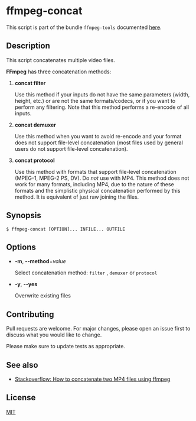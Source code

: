# ffmpeg-concat

This script is part of the bundle `ffmpeg-tools` documented [here](../../README.md).


## Description

This script concatenates multiple video files.

**FFmpeg** has three concatenation methods:

1. **concat filter**

   Use this method if your inputs do not have the same parameters (width, height, etc.) or are not the same formats/codecs, or if you want to perform any filtering. Note that this method performs a re-encode of all inputs.

2. **concat demuxer**

   Use this method when you want to avoid re-encode and your format does not support file-level concatenation (most files used by general users do not support file-level concatenation).

3. **concat protocol**

   Use this method with formats that support file-level concatenation (MPEG-1, MPEG-2 PS, DV). Do _not_ use with MP4. This method does not work for many formats, including MP4, due to the nature of these formats and the simplistic physical concatenation performed by this method. It is equivalent of just raw joining the files.


## Synopsis

```console
$ ffmpeg-concat [OPTION]... INFILE... OUTFILE
```


## Options

+ **-m**, **--method**=_value_

  Select concatenation method: `filter` , `demuxer`  or `protocol`

+ **-y**, **--yes**

  Overwrite existing files


## Contributing

Pull requests are welcome. For major changes, please open an issue first to discuss what you would like to change.

Please make sure to update tests as appropriate.


## See also

+ [Stackoverflow: How to concatenate two MP4 files using ffmpeg](https://stackoverflow.com/questions/7333232)


## License

[MIT](https://choosealicense.com/licenses/mit/)
